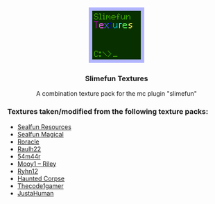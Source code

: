 <br />
<p align="center">
  <a href="https://github.com/ServerSMP-Github/Slimefun-Textures">
    <img src="./icon.png" alt="SFT-logo">
  </a>
</p>

<h3 align="center">Slimefun Textures</h3>

<p align="center">A combination texture pack for the mc plugin "slimefun"</p>

### Textures taken/modified from the following texture packs:

- [Sealfun Resources](https://www.planetminecraft.com/texture-pack/sealfun-resources/download/file/15698807/)
- [Sealfun Magical](https://www.planetminecraft.com/texture-pack/sealfun-magical/)
- [Roracle](https://github.com/roracle/SF-resources/releases/tag/0.01-beta)
- [Raulh22](https://www.planetminecraft.com/texture-pack/slimefun-texture-by-raulh22/)
- [54m44r](https://github.com/54M44R/Slimefun-Networks-Visualizer)
- [Mooy1 – Riley](https://github.com/Mooy1/InfinityExpansion/releases/tag/v1)
- [Ryhn12](https://www.curseforge.com/minecraft/texture-packs/slimybiscuit)
- [Haunted Corpse](https://datapackcenter.com/projects/slimefun-resources-final.12/)
- [Thecode1gamer](https://www.curseforge.com/minecraft/texture-packs/next-gen-slimefun)
- [JustaHuman](https://www.planetminecraft.com/texture-pack/simple-slimefun-textures/)
